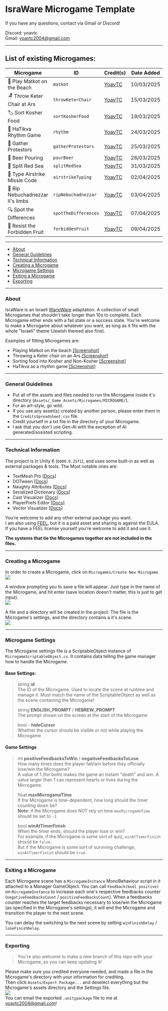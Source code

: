 ﻿# IsraWare Microgame Template

If you have any questions, contact via Gmail or Discord!

Discord: yoavtc <br>
Gmail: yoavtc2004@gmail.com

---

## List of existing Microgames:

|   Microgame   |  ID   |   Credit(s)   |   Date Added   |
| ------------  | ----- | ------------- | -------------- |
| 🏓 Play Matkot on the Beach | `matkot` | [YoavTC](https://github.com/YoavTC) | 10/03/2025 |
| 🪑 Throw Keter Chair at Ars | `throwKeterChair` | [YoavTC](https://github.com/YoavTC) | 15/03/2025 |
| 🏷️ Sort Kosher Food | `sortKosherFood` | [YoavTC](https://github.com/YoavTC) | 19/03/2025 |
| 🎹 HaTikva Rhythm Game | `rhythm` | [YoavTC](https://github.com/YoavTC) | 24/03/2025 |
| 📢 Gather Protestors | `gatherProtestors` | [YoavTC](https://github.com/YoavTC) | 25/03/2025 |
| 🍺 Beer Pouring | `pourBeer` | [YoavTC](https://github.com/YoavTC) | 26/03/2025 |
| 🌊 Split Red Sea | `splitRedSea` | [YoavTC](https://github.com/YoavTC) | 31/03/2025 |
| 🚀 Type Airstrike Missle Code | `airstrikeTyping` | [YoavTC](https://github.com/YoavTC) | 02/04/2025 |
| 🦵 Rip Nebuchadnezzar II's limbs | `ripNebuchadnezzar` | [YoavTC](https://github.com/YoavTC) | 03/04/2025 |
| 🔍 Spot the Differences | `spotTheDifferences` | [YoavTC](https://github.com/YoavTC) | 07/04/2025 |
| 🍎 Resist the Forbidden Fruit | `forbiddenFruit` | [YoavTC](https://github.com/YoavTC) | 09/04/2025 |



---


- [About](#about)
- [General Guidelines](#general-guidelines)
- [Technical Information](#technical-information)
- [Creating a Microgame](#creating-a-microgame)
- [Microgame Settings](#microgame-settings)
- [Exiting a Microgame](#exiting-a-microgame)
- [Exporting](#exporting)


---


### About

IsraWare is an Israeli [WarioWare](https://en.wikipedia.org/wiki/WarioWare,_Inc.:_Mega_Microgames!) adaptation. A collection of small Microgames that shouldn't take longer than 10s to complete. Each Microgame either ends with a fail state or a success state. You're welcome to make a Microgame about whatever you want, as long as it fits with the whole "Israeli" theme (Jewish themed also fine).


Examples of fitting Microgames are:

-  Playing Matkot on the beach [[Screenshot]](https://i.imgur.com/2Dgqv04.png)
- Throwing a Keter chair on an Ars [[Screenshot]](https://i.imgur.com/P4EEqEo.png)
- Sorting food into Kosher and Non-Kosher [[Screenshot]](https://i.imgur.com/5UGR6LW.png)
- HaTikva as a rhythm game [[Screenshot]](https://i.imgur.com/O37ZYhO.png)


---


### General Guidelines
- Put all of the assets and files needed to run the Microgame inside it's directory (`Assets/_Game Assets/Microgames/MICROGAME/`).
- For an art-style, go wild.
- If you use any asset(s) created by another person, please enter them in the `CreditsSpreadsheet.csv` file.
- Credit yourself in a txt file in the directory of your Microgame.
- I ask that you don't use Gen-AI with the exception of AI generated/assisted scripting.


---


### Technical Information


The project is in Unity 6 (`6000.0.25f1`), and uses some built-in as well as external packages & tools. The Most notable ones are:


- TextMesh Pro [[Docs]](https://docs.unity3d.com/Packages/com.unity.textmeshpro@4.0/manual/index.html)
- DOTween [[Docs]](https://dotween.demigiant.com/documentation.php)
- Naughty Attributes [[Docs]](https://dbrizov.github.io/na-docs/)
- Serialized Dictionary [[Docs]](https://assetstore.unity.com/packages/tools/utilities/serialized-dictionary-243052)
- Cast Visualizer [[Docs]](https://assetstore.unity.com/packages/tools/utilities/cast-visualizer-167951)
- PlayerPrefs Editor [[Docs]](https://assetstore.unity.com/packages/tools/utilities/playerprefs-editor-167903)
- Vector Visualizer [[Docs]](https://assetstore.unity.com/packages/tools/utilities/vector-visualizer-294644)

You're welcome to add any other external package you want. <br>
I am also using [FEEL](https://feel.moremountains.com/), but it is a paid asset and sharing is against the EULA. If you have a FEEL license yourself you're welcome to add it and use it.


**The systems that tie the Microgames together are not included in the files.**


---


### Creating a Microgame
In order to create a Microgame, click on `Microgames/Create New Microgame`. <br>
![](https://i.imgur.com/eE2Td6f.png)

A window prompting you to save a file will appear. Just type in the name of the Microgame, and hit enter (save location doesn't matter, this is just to get input). <br>
![](https://i.imgur.com/BvumE7G.png)

A file and a directory will be created in the project. The file is the Microgame's settings, and the directory contains a it's scene. <br>
![](https://i.imgur.com/odI97Gb.png)


---


### Microgame Settings
The Microgame settings file is a ScriptableObject instance of `MicrogameScriptableObject.cs`. It contains data telling the game manager how to handle the Microgame.

#### Base Settings:

> string **id** <br> 
> The ID of the Microgame. Used to locate the scene at runtime and manage it. Must match the name of the ScriptableObject as well as the scene containing the Microgame!
> 
> string **ENGLISH_PROMPT** / **HEBREW_PROMPT** <br>
> The prompt shown on the screen at the start of the Microgame
>
> bool - **hideCursor** <br>
> Whether the cursor should be visible or not while playing the Microgame
 
#### Game Settings

> int **positiveFeedbacksToWin** / **negativeFeedbacksToLose** <br>
> How many times does the player fail/win before they officially lose/win the Microgame? <br>
> A value of 1 (for both) makes the game an instant "death" and win. A value larger than 1 can represent hearts or lives during the Microgame.
>
> float **maxMicrogameTime** <br>
> If the Microgame is time-dependent, how long should the timer counting down be? <br>
> **Note:** if the Microgame does _NOT_ rely on time `maxMicrogameTime` should be set to `-1`
>
> bool **winAtTimerFinish** <br>
> When the timer ends, should the player lose or win? <br>
> For example, if the Microgame is some sort of quiz, `winAtTimerFinish` should be `false`.<br>
> But if the Microgame is some sort of surviving challenge, `winAtTimerFinish` should be `true`.


---


### Exiting a Microgame
Each Microgame scene has a `MicrogameInstance` MonoBehaviour script in it attached to a Manager GameObject. You can call `Feedback(bool positive)` on `MicrogameInstance` to increase each one's respective feedbacks counter (`negativeFeedbacksCount` / `positiveFeedbacksCount`). When a feedbacks counter reaches the target feedbacks necessary to lose/win the Microgame (as specified in the Microgame's settings), it will end the Microgame and transition the player to the next scene.

You can delay the switching to the next scene by setting `winFinishDelay` / `loseFinishDelay`.


---


### Exporting

> You're also welcome to make a new branch of this repo with your Microgame, so you can keep updating it! 

Please make sure you credited everyone needed, and made a file in the Microgame's directory with your information for crediting. <br>
Then click `Assets/Export Package...` and deselect everything but the Microgame's assets directory and the Settings file. <br>
![](https://i.imgur.com/9dSVFYK.png) <br>
You can email the exported `.unitypackage` file to me at yoavtc2004@gmail.com!
